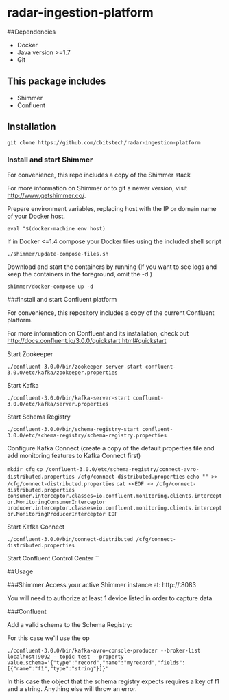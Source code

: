 # radar-ingestion-platform

##Dependencies
- Docker
- Java version >=1.7
- Git

## This package includes
- Shimmer
- Confluent

## Installation

`git clone https://github.com/cbitstech/radar-ingestion-platform`

### Install and start Shimmer

For convenience, this repo includes a copy of the Shimmer stack

For more information on Shimmer or to git a newer version, visit http://www.getshimmer.co/.

Prepare environment variables, replacing host with the IP or domain name of your Docker host.

`eval "$(docker-machine env host)`

If in Docker <=1.4 compose your Docker files using the included shell script

`./shimmer/update-compose-files.sh`

Download and start the containers by running (If you want to see logs and keep the containers in the foreground, omit the -d.)

`shimmer/docker-compose up -d`

###Install and start Confluent platform

For convenience, this repository includes a copy of the current Confluent platform.

For more information on Confluent and its installation, check out http://docs.confluent.io/3.0.0/quickstart.html#quickstart

Start Zookeeper

`./confluent-3.0.0/bin/zookeeper-server-start confluent-3.0.0/etc/kafka/zookeeper.properties`

Start Kafka

`./confluent-3.0.0/bin/kafka-server-start confluent-3.0.0/etc/kafka/server.properties`

Start Schema Registry

`./confluent-3.0.0/bin/schema-registry-start confluent-3.0.0/etc/schema-registry/schema-registry.properties` 

Configure Kafka Connect (create a copy of the default properties file and add monitoring features to Kafka Connect first)

`mkdir cfg`
`cp /confluent-3.0.0/etc/schema-registry/connect-avro-distributed.properties /cfg/connect-distributed.properties`
`echo "" >> /cfg/connect-distributed.properties`
`cat <<EOF >> /cfg/connect-distributed.properties consumer.interceptor.classes=io.confluent.monitoring.clients.interceptor.MonitoringConsumerInterceptor producer.interceptor.classes=io.confluent.monitoring.clients.interceptor.MonitoringProducerInterceptor EOF`

Start Kafka Connect

`./confluent-3.0.0/bin/connect-distributed /cfg/connect-distributed.properties`

Start Confluent Control Center
``

##Usage

###Shimmer
Access your active Shimmer instance at: http://<your-docker-host-ip>:8083


You will need to authorize at least 1 device listed in order to capture data

###Confluent

Add a valid schema to the Schema Registry:

For this case we'll use the op

`./confluent-3.0.0/bin/kafka-avro-console-producer --broker-list localhost:9092 --topic test --property value.schema='{"type":"record","name":"myrecord","fields":[{"name":"f1","type":"string"}]}'`

In this case the object that the schema registry expects requires a key of f1 and a string.
Anything else will throw an error.






